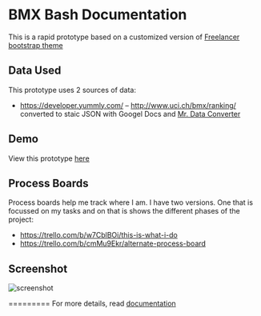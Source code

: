 BMX Bash Documentation
=========================

This is a rapid prototype based on a customized version of [Freelancer bootstrap theme ](http://startbootstrap.com/templates/freelancer/)

## Data Used
This prototype uses 2 sources of data:
- https://developer.yummly.com/
– http://www.uci.ch/bmx/ranking/ converted to staic JSON with Googel Docs and [Mr. Data Converter](http://shancarter.github.io/mr-data-converter/) 

## Demo
View this prototype [here](https://carbondesign.github.io/thisiswhatido)

## Process Boards
Process boards help me track where I am. I have two versions. One that is focussed on my tasks and on that is shows the different phases of the project:
- https://trello.com/b/w7CblBOi/this-is-what-i-do
- https://trello.com/b/cmMu9Ekr/alternate-process-board

## Screenshot
![screenshot](https://raw.github.com/carbondesign/thisiswhatido/gh-pages/screenshot.png)

=========
For more details, read [documentation](http://jekyllrb.com/)
